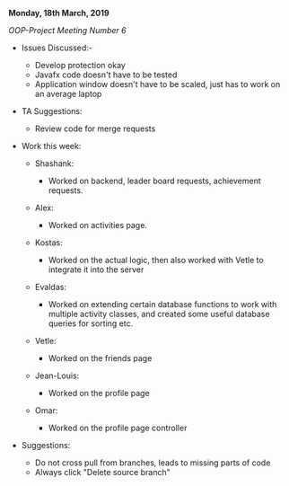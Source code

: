 **Monday, 18th March, 2019**

*OOP-Project Meeting Number 6*

* Issues Discussed:-
    - Develop protection okay
    - Javafx code doesn't have to be tested
    - Application window doesn't have to be scaled, just has to work on an average laptop

* TA Suggestions:
    - Review code for merge requests

* Work this week:

    - Shashank:
        - Worked on backend, leader board requests, achievement requests.

    - Alex:
        - Worked on activities page.

    - Kostas:
        - Worked on the actual logic, then also worked with Vetle to integrate it into the server

    - Evaldas:
        - Worked on extending certain database functions to work with multiple activity classes, and created some useful database queries for sorting etc.

    - Vetle:
        - Worked on the friends page

    - Jean-Louis:
        - Worked on the profile page

    - Omar:
        - Worked on the profile page controller

* Suggestions:
    - Do not cross pull from branches, leads to missing parts of code
    - Always click "Delete source branch"
